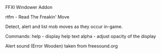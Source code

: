 FFXI Windower Addon

rtfm - Read The Freakin' Move

Detect, alert and list mob moves as they occur in-game.

Commands:
help - display help text
alpha - adjust opacity of the display

Alert sound (Error Wooden) taken from freesound.org

